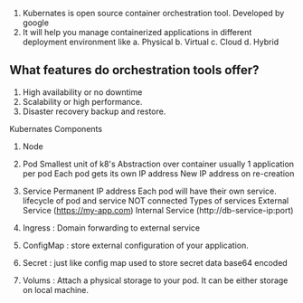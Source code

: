 1. Kubernates is open source container orchestration tool. Developed by google
2. It will help you manage containerized applications in different deployment environment like
    a. Physical
    b. Virtual
    c. Cloud
    d. Hybrid

## What features do orchestration tools offer?
1. High availability or no downtime
2. Scalability or high performance.
3. Disaster recovery backup and restore.

Kubernates Components
1. Node
2. Pod
    Smallest unit of k8's
    Abstraction over container
    usually 1 application per pod
    Each pod gets its own IP address
    New IP address on re-creation

3. Service
    Permanent IP address
    Each pod will have their own service.
    lifecycle of pod and service NOT connected
    Types of services
        External Service (https://my-app.com)
        Internal Service (http://db-service-ip:port)
4. Ingress : Domain forwarding to external service
5. ConfigMap : store external configuration of your application.
6. Secret : just like config map
    used to store secret data
    base64 encoded
7. Volums : Attach a physical storage to your pod.
    It can be either storage on local machine.
